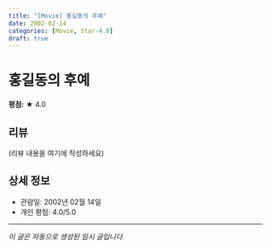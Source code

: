 ```yaml
---
title: "[Movie] 홍길동의 후예"
date: 2002-02-14
categories: [Movie, Star-4.0]
draft: true
---
```


# 홍길동의 후예

**평점:** ★ 4.0

## 리뷰

(리뷰 내용을 여기에 작성하세요)

## 상세 정보

- 관람일: 2002년 02월 14일
- 개인 평점: 4.0/5.0

---

*이 글은 자동으로 생성된 임시 글입니다.*
